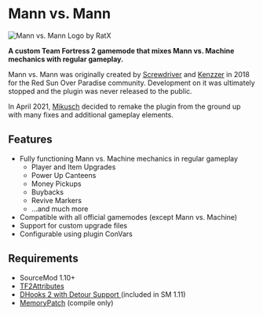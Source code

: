 # Mann vs. Mann

![Mann vs. Mann Logo by RatX](https://repository-images.githubusercontent.com/359592641/ec8bd400-b132-11eb-8ae7-bf0809723735)

**A custom Team Fortress 2 gamemode that mixes Mann vs. Machine mechanics with regular gameplay.**

Mann vs. Mann was originally created by [Screwdriver](https://github.com/ScrewdriverHyena) and [Kenzzer](https://github.com/Kenzzer) in 2018 for the Red Sun Over Paradise community.
Development on it was ultimately stopped and the plugin was never released to the public.

In April 2021, [Mikusch](https://github.com/Mikusch) decided to remake the plugin from the ground up with many fixes and additional gameplay elements.

## Features

- Fully functioning Mann vs. Machine mechanics in regular gameplay
    - Player and Item Upgrades
    - Power Up Canteens
    - Money Pickups
    - Buybacks
    - Revive Markers
    - ...and much more
- Compatible with all official gamemodes (except Mann vs. Machine)
- Support for custom upgrade files
- Configurable using plugin ConVars

## Requirements

- SourceMod 1.10+
- [TF2Attributes](https://github.com/nosoop/tf2attributes)
- [DHooks 2 with Detour Support ](https://github.com/peace-maker/DHooks2/tree/dynhooks) (included in SM 1.11)
- [MemoryPatch](https://github.com/Kenzzer/MemoryPatch) (compile only)
